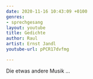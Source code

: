 ```yaml
---
date: 2020-11-16 10:43:09 +0100
genres:
- sprechgesang
layout: youtube
title: Gedichte
author: Raul
artist: Ernst Jandl
youtube-url: pPCR17dvfmg

---
```

Die etwas andere Musik …